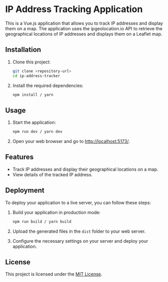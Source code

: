 # IP Address Tracking Application

This is a Vue.js application that allows you to track IP addresses and display them on a map. The application uses the ipgeolocation.io API to retrieve the geographical locations of IP addresses and displays them on a Leaflet map.

## Installation

1. Clone this project:

   ```bash
   git clone <repository-url>
   cd ip-address-tracker
   ```

2. Install the required dependencies:

   ```bash
   npm install / yarn
   ```

## Usage

1. Start the application:

   ```bash
   npm run dev / yarn dev
   ```

2. Open your web browser and go to [http://localhost:5173/](http://localhost:5173).

## Features

- Track IP addresses and display their geographical locations on a map.
- View details of the tracked IP address.

## Deployment

To deploy your application to a live server, you can follow these steps:

1. Build your application in production mode:

   ```bash
   npm run build / yarn build
   ```

2. Upload the generated files in the `dist` folder to your web server.

3. Configure the necessary settings on your server and deploy your application.

## License

This project is licensed under the [MIT License](LICENSE).